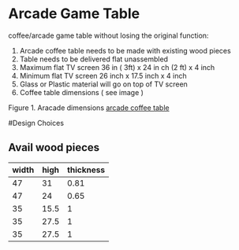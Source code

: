 Arcade Game Table
=====================

coffee/arcade game table without losing the original function:

1. Arcade coffee table needs to be made with existing wood pieces
1. Table needs to be delivered flat unassembled
2. Maximum flat TV screen 36 in ( 3ft)  x 24 in ch (2 ft) x 4 inch 
3. Minimum flat TV screen 26 inch x 17.5 inch x 4 inch 
4. Glass or Plastic material will go on top of TV screen
5. Coffee table dimensions ( see image )


Figure 1. Aracade dimensions [arcade coffee table](https://www.droidaddiction.com/arcadetable.png)



#Design Choices

## Avail wood pieces

| width| high  | thickness|
| -------------------------- | ------------------------------------ | ------------------------------------ |
|47|31| 0.81 |
|47|24|0.65|
|35|15.5| 1|
|35|27.5| 1|
|35|27.5| 1|


